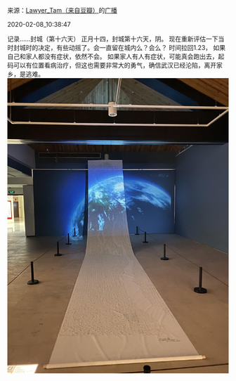 来源：[Lawyer_Tam（来自豆瓣）](https://www.douban.com/people/50118435/)的[广播](https://www.douban.com/people/50118435/status/2797639106/)


2020-02-08_10:38:47


记录……封城（第十六天）
正月十四，封城第十六天，阴。
现在重新评估一下当时封城时的决定，有些动摇了。会一直留在城内么？会么？
时间拉回1.23，
如果自己和家人都没有症状，依然不会。
如果家人有人有症状，可能真会跑出去，起码可以有位置看病治疗，但这也需要非常大的勇气，确信武汉已经沦陷，离开家乡，是逃难。
![](./pic/2020-02-08_10:38:47-Lawyer_Tam的广播1.jpg)  

